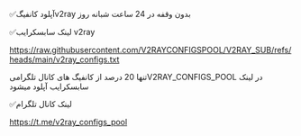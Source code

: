 ✅آپلود  کانفیگv2ray  بدون وقفه در 24 ساعت شبانه روز

✅لینک سابسکرایب v2ray

https://raw.githubusercontent.com/V2RAYCONFIGSPOOL/V2RAY_SUB/refs/heads/main/v2ray_configs.txt 

تنها 20 درصد از کانفیگ های کانال تلگرامیV2RAY_CONFIGS_POOL در لینک سابسکرایب آپلود میشود

✅لینک کانال تلگرام 

https://t.me/v2ray_configs_pool
